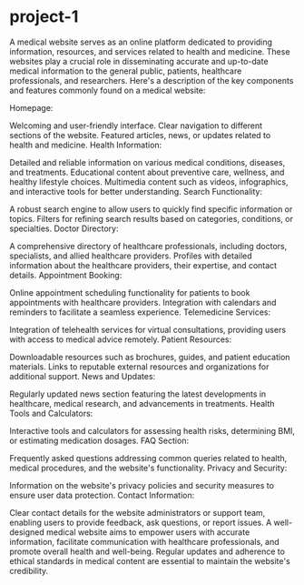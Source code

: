 # project-1

A medical website serves as an online platform dedicated to providing information, resources, and services related to health and medicine. These websites play a crucial role in disseminating accurate and up-to-date medical information to the general public, patients, healthcare professionals, and researchers. Here's a description of the key components and features commonly found on a medical website:

Homepage:

Welcoming and user-friendly interface.
Clear navigation to different sections of the website.
Featured articles, news, or updates related to health and medicine.
Health Information:

Detailed and reliable information on various medical conditions, diseases, and treatments.
Educational content about preventive care, wellness, and healthy lifestyle choices.
Multimedia content such as videos, infographics, and interactive tools for better understanding.
Search Functionality:

A robust search engine to allow users to quickly find specific information or topics.
Filters for refining search results based on categories, conditions, or specialties.
Doctor Directory:

A comprehensive directory of healthcare professionals, including doctors, specialists, and allied healthcare providers.
Profiles with detailed information about the healthcare providers, their expertise, and contact details.
Appointment Booking:

Online appointment scheduling functionality for patients to book appointments with healthcare providers.
Integration with calendars and reminders to facilitate a seamless experience.
Telemedicine Services:

Integration of telehealth services for virtual consultations, providing users with access to medical advice remotely.
Patient Resources:

Downloadable resources such as brochures, guides, and patient education materials.
Links to reputable external resources and organizations for additional support.
News and Updates:

Regularly updated news section featuring the latest developments in healthcare, medical research, and advancements in treatments.
Health Tools and Calculators:

Interactive tools and calculators for assessing health risks, determining BMI, or estimating medication dosages.
FAQ Section:

Frequently asked questions addressing common queries related to health, medical procedures, and the website's functionality.
Privacy and Security:

Information on the website's privacy policies and security measures to ensure user data protection.
Contact Information:

Clear contact details for the website administrators or support team, enabling users to provide feedback, ask questions, or report issues.
A well-designed medical website aims to empower users with accurate information, facilitate communication with healthcare professionals, and promote overall health and well-being. Regular updates and adherence to ethical standards in medical content are essential to maintain the website's credibility.
